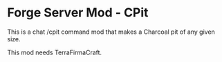 Forge Server Mod - CPit
================================================

This is a chat /cpit command mod that makes a
Charcoal pit of any given size.

This mod needs TerraFirmaCraft.
